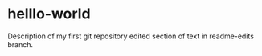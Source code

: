 # helllo-world
Description of my first git repository
edited section of text in readme-edits branch.
